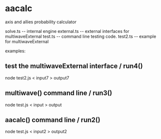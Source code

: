 # aacalc
axis and allies probability calculator

solve.ts		-- internal engine
external.ts		-- external interfaces for multiwaveExternal
test.ts			-- command line testing code.
test2.ts		-- example for multiwaveExternal

examples:

## test the multiwaveExternal interface / run4()
node test2.js < input7 > output7


## multiwave() command line / run3()
node test.js < input > output

## aacalc() command line / run2()
node test.js < input2 > output2
